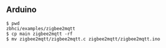 
## Arduino

```shell
$ pwd
zbhci/examples/zigbee2mqtt
$ cp main zigbee2mqtt -rf
$ mv zigbee2mqtt/zigbee2mqtt.c zigbee2mqtt/zigbee2mqtt.ino
```
